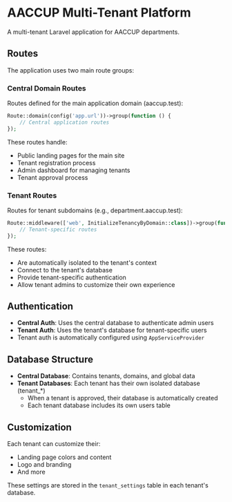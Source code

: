 # AACCUP Multi-Tenant Platform

A multi-tenant Laravel application for AACCUP departments.

## Routes

The application uses two main route groups:

### Central Domain Routes

Routes defined for the main application domain (aaccup.test):

```php
Route::domain(config('app.url'))->group(function () {
    // Central application routes
});
```

These routes handle:
- Public landing pages for the main site
- Tenant registration process
- Admin dashboard for managing tenants
- Tenant approval process

### Tenant Routes

Routes for tenant subdomains (e.g., department.aaccup.test):

```php
Route::middleware(['web', InitializeTenancyByDomain::class])->group(function () {
    // Tenant-specific routes
});
```

These routes:
- Are automatically isolated to the tenant's context
- Connect to the tenant's database
- Provide tenant-specific authentication
- Allow tenant admins to customize their own experience

## Authentication

- **Central Auth**: Uses the central database to authenticate admin users
- **Tenant Auth**: Uses the tenant's database for tenant-specific users
- Tenant auth is automatically configured using `AppServiceProvider`

## Database Structure

- **Central Database**: Contains tenants, domains, and global data
- **Tenant Databases**: Each tenant has their own isolated database (tenant_*)
  - When a tenant is approved, their database is automatically created
  - Each tenant database includes its own users table

## Customization

Each tenant can customize their:
- Landing page colors and content
- Logo and branding
- And more

These settings are stored in the `tenant_settings` table in each tenant's database. 
